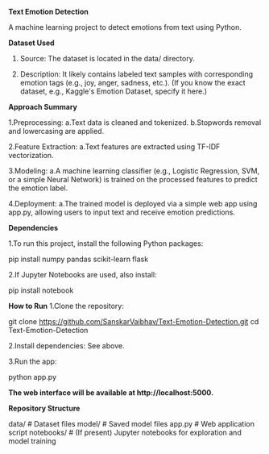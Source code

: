 **Text Emotion Detection**

A machine learning project to detect emotions from text using Python.

**Dataset Used**
 1. Source: The dataset is located in the data/ directory.

 2. Description: It likely contains labeled text samples with corresponding emotion tags (e.g., joy, anger, sadness, etc.).
    (If you know the exact dataset, e.g., Kaggle's Emotion Dataset, specify it here.)

**Approach Summary**

1.Preprocessing:
  a.Text data is cleaned and tokenized.
  b.Stopwords removal and lowercasing are applied.

2.Feature Extraction:
  a.Text features are extracted using TF-IDF vectorization.

3.Modeling:
  a.A machine learning classifier (e.g., Logistic Regression, SVM, or a simple Neural Network) is trained on the processed features to predict the emotion label.

4.Deployment:
  a.The trained model is deployed via a simple web app using app.py, allowing users to input text and receive emotion predictions.

**Dependencies**

1.To run this project, install the following Python packages:

  pip install numpy pandas scikit-learn flask

2.If Jupyter Notebooks are used, also install:

pip install notebook

**How to Run**
1.Clone the repository:

git clone https://github.com/SanskarVaibhav/Text-Emotion-Detection.git
cd Text-Emotion-Detection

2.Install dependencies:
See above.

3.Run the app:

python app.py

**The web interface will be available at http://localhost:5000.**

**Repository Structure**

data/           # Dataset files
model/          # Saved model files
app.py          # Web application script
notebooks/      # (If present) Jupyter notebooks for exploration and model training
